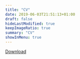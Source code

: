 ```yaml
---
title: "CV"
date: 2019-06-03T21:51:13+01:00
draft: false
hideLastModified: true
keepImageRatio: true
summary: "CV"
showInMenu: true
---
```


[Download](images/patrick_mcandrew_cv_it_contract.pdf)



